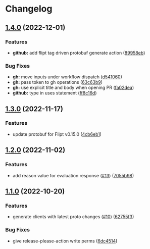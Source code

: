 # Changelog

## [1.4.0](https://github.com/flipt-io/flipt-grpc-go/compare/v1.3.0...v1.4.0) (2022-12-01)


### Features

* **github:** add flipt tag driven protobuf generate action ([89958eb](https://github.com/flipt-io/flipt-grpc-go/commit/89958eba03ec3b12550f6195f5f320407962e54f))


### Bug Fixes

* **gh:** move inputs under workflow dispatch ([d541060](https://github.com/flipt-io/flipt-grpc-go/commit/d541060d4ca59a8165ad88efbb13024ba91e493b))
* **gh:** pass token to gh operations ([63c63b9](https://github.com/flipt-io/flipt-grpc-go/commit/63c63b9ce4aa83cae4c439c7d5e3739c31a723a4))
* **gh:** use explicit title and body when opening PR ([fa02dea](https://github.com/flipt-io/flipt-grpc-go/commit/fa02deacc8372d13da6b7bc618405eb74b26e385))
* **github:** type in uses statement ([ff8c16d](https://github.com/flipt-io/flipt-grpc-go/commit/ff8c16db0bb1869d3a7d6f077df6e751abe39bca))

## [1.3.0](https://github.com/flipt-io/flipt-grpc-go/compare/v1.2.0...v1.3.0) (2022-11-17)


### Features

* update protobuf for Flipt v0.15.0 ([4cb6eb1](https://github.com/flipt-io/flipt-grpc-go/commit/4cb6eb159b68b2047f77ddc98ff8271cb313961c))

## [1.2.0](https://github.com/flipt-io/flipt-grpc-go/compare/v1.1.0...v1.2.0) (2022-11-02)


### Features

* add reason value for evaluation response ([#13](https://github.com/flipt-io/flipt-grpc-go/issues/13)) ([7055b98](https://github.com/flipt-io/flipt-grpc-go/commit/7055b9898118b2386d91124bd157e9624a2f42e2))

## [1.1.0](https://github.com/flipt-io/flipt-grpc-go/compare/v1.0.0...v1.1.0) (2022-10-20)


### Features

* generate clients with latest proto changes ([#10](https://github.com/flipt-io/flipt-grpc-go/issues/10)) ([62755f3](https://github.com/flipt-io/flipt-grpc-go/commit/62755f3550b8a6e009b42eb75635e3570a3eab4c))


### Bug Fixes

* give release-please-action write perms ([6dc4514](https://github.com/flipt-io/flipt-grpc-go/commit/6dc4514853a093600ca7819b2535bf00c024185d))

